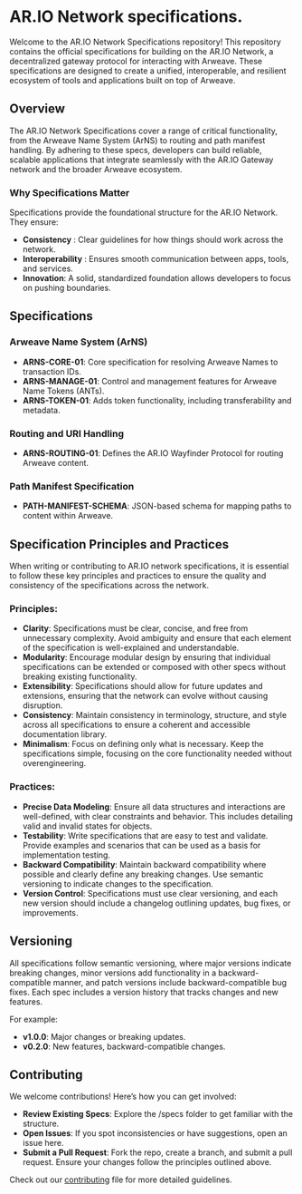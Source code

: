 # AR.IO Network specifications.

Welcome to the AR.IO Network Specifications repository! This repository contains the official specifications for building on the AR.IO Network, a decentralized gateway protocol for interacting with Arweave. These specifications are designed to create a unified, interoperable, and resilient ecosystem of tools and applications built on top of Arweave.

## Overview

The AR.IO Network Specifications cover a range of critical functionality, from the Arweave Name System (ArNS) to routing and path manifest handling. By adhering to these specs, developers can build reliable, scalable applications that integrate seamlessly with the AR.IO Gateway network and the broader Arweave ecosystem.

### Why Specifications Matter

Specifications provide the foundational structure for the AR.IO Network. They ensure:

- **Consistency** : Clear guidelines for how things should work across the network.
- **Interoperability** : Ensures smooth communication between apps, tools, and services.
- **Innovation**: A solid, standardized foundation allows developers to focus on pushing boundaries.

## Specifications

### Arweave Name System (ArNS)

- **ARNS-CORE-01**: Core specification for resolving Arweave Names to transaction IDs.
- **ARNS-MANAGE-01**: Control and management features for Arweave Name Tokens (ANTs).
- **ARNS-TOKEN-01**: Adds token functionality, including transferability and metadata.

### Routing and URI Handling

- **ARNS-ROUTING-01**: Defines the AR.IO Wayfinder Protocol for routing Arweave content.

### Path Manifest Specification

- **PATH-MANIFEST-SCHEMA**: JSON-based schema for mapping paths to content within Arweave.

## Specification Principles and Practices

When writing or contributing to AR.IO network specifications, it is essential to follow these key principles and practices to ensure the quality and consistency of the specifications across the network.

### Principles:

- **Clarity**: Specifications must be clear, concise, and free from unnecessary complexity. Avoid ambiguity and ensure that each element of the specification is well-explained and understandable.
- **Modularity**: Encourage modular design by ensuring that individual specifications can be extended or composed with other specs without breaking existing functionality.
- **Extensibility**: Specifications should allow for future updates and extensions, ensuring that the network can evolve without causing disruption.
- **Consistency**: Maintain consistency in terminology, structure, and style across all specifications to ensure a coherent and accessible documentation library.
- **Minimalism**: Focus on defining only what is necessary. Keep the specifications simple, focusing on the core functionality needed without overengineering.

### Practices:

- **Precise Data Modeling**: Ensure all data structures and interactions are well-defined, with clear constraints and behavior. This includes detailing valid and invalid states for objects.
- **Testability**: Write specifications that are easy to test and validate. Provide examples and scenarios that can be used as a basis for implementation testing.
- **Backward Compatibility**: Maintain backward compatibility where possible and clearly define any breaking changes. Use semantic versioning to indicate changes to the specification.
- **Version Control**: Specifications must use clear versioning, and each new version should include a changelog outlining updates, bug fixes, or improvements.

## Versioning

All specifications follow semantic versioning, where major versions indicate breaking changes, minor versions add functionality in a backward-compatible manner, and patch versions include backward-compatible bug fixes. Each spec includes a version history that tracks changes and new features.

For example:

- **v1.0.0**: Major changes or breaking updates.
- **v0.2.0**: New features, backward-compatible changes.

## Contributing

We welcome contributions! Here’s how you can get involved:

- **Review Existing Specs**: Explore the /specs folder to get familiar with the structure.
- **Open Issues**: If you spot inconsistencies or have suggestions, open an issue here.
- **Submit a Pull Request**: Fork the repo, create a branch, and submit a pull request. Ensure your changes follow the principles outlined above.

Check out our [contributing] file for more detailed guidelines.

[contributing]: ./CONTRIBUTING
